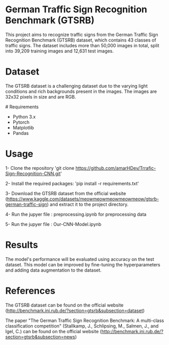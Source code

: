 # German Traffic Sign Recognition Benchmark (GTSRB)
This project aims to recognize traffic signs from the German Traffic Sign Recognition Benchmark (GTSRB) dataset, which contains 43 classes of traffic signs. The dataset includes more than 50,000 images in total, split into 39,209 training images and 12,631 test images.

# Dataset

The GTSRB dataset is a challenging dataset due to the varying light conditions and rich backgrounds present in the images. The images are 32x32 pixels in size and are RGB.

# Requirements

- Python 3.x
- Pytorch
- Matplotlib
- Pandas

# Usage

1- Clone the repository 'git clone https://github.com/amarHDev/Trrafic-Sign-Recognition-CNN.git'

2- Install the required packages: 'pip install -r requirements.txt'

3- Download the GTSRB dataset from the official website (https://www.kaggle.com/datasets/meowmeowmeowmeowmeow/gtsrb-german-traffic-sign) and extract it to the project directory.

4- Run the jupyer file : preprocessing.ipynb for preprocessing data

5- Run the jupyer file : Our-CNN-Model.ipynb

# Results

The model's performance will be evaluated using accuracy on the test dataset. This model can be improved by fine-tuning the hyperparameters and adding data augmentation to the dataset.

# References

The GTSRB dataset can be found on the official website (http://benchmark.ini.rub.de/?section=gtsrb&subsection=dataset)

The paper "The German Traffic Sign Recognition Benchmark: A multi-class classification competition" (Stallkamp, J., Schlipsing, M., Salmen, J., and Igel, C.) can be found on the official website (http://benchmark.ini.rub.de/?section=gtsrb&subsection=news)
